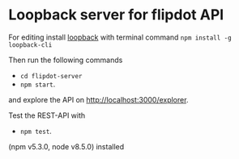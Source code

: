 # Loopback server for flipdot API

For editing install [loopback](https://www.loopback.io) with terminal command `npm install -g loopback-cli`

Then run the following commands

- `cd flipdot-server`
- `npm start`.

and explore the API on [http://localhost:3000/explorer](http://localhost:3000/explorer).

Test the REST-API with

- `npm test`.


(npm v5.3.0, node v8.5.0) installed
